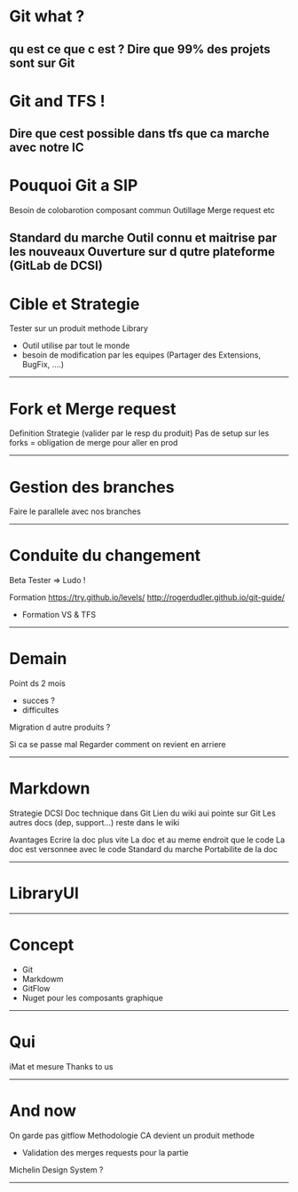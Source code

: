 # Git what ?
[logo]: https://git-scm.com/images/logos/2color-lightbg@2x.png

qu est ce que c est ?
Dire que 99% des projets sont sur Git
---

# Git and TFS !
Dire que cest possible dans tfs
que ca marche avec notre IC
---

# Pouquoi Git a SIP
Besoin de colobarotion
 composant commun
 Outillage Merge request etc

Standard du marche
 Outil connu et maitrise par les nouveaux
 Ouverture sur d qutre plateforme (GitLab de DCSI)
---

# Cible  et Strategie
Tester sur un produit methode
Library
 - Outil utilise par tout le monde
  - besoin de modification par les equipes (Partager des Extensions, BugFix, ....)

---
# Fork et Merge request
Definition
Strategie (valider par le resp du produit)
Pas de setup sur les forks = obligation de merge pour aller en prod

---
# Gestion des branches 
Faire le parallele avec nos branches

---
# Conduite du changement
Beta Tester
  => Ludo !

Formation
https://try.github.io/levels/
http://rogerdudler.github.io/git-guide/
+ Formation VS &  TFS

---
# Demain
Point ds 2 mois
 - succes ?
 - difficultes

Migration d autre produits ?

Si ca se passe mal
Regarder comment on revient en arriere 

---

# Markdown
Strategie  DCSI
Doc technique dans Git
Lien du wiki aui pointe sur Git
Les autres docs (dep, support...) reste dans le wiki

Avantages
Ecrire la doc plus vite
La doc et au meme endroit que le code
La doc est versonnee avec le code
Standard du marche
Portabilite de la doc


--- 
# LibraryUI

--- 
# Concept
- Git 
- Markdowm
- GitFlow
- Nuget pour les composants graphique


--- 
# Qui
iMat et mesure
Thanks to us

--- 
# And now
On garde pas gitflow
Methodologie
CA devient un produit methode
   - Validation des merges requests pour la partie 
   
Michelin Design System ?

--- 


   
